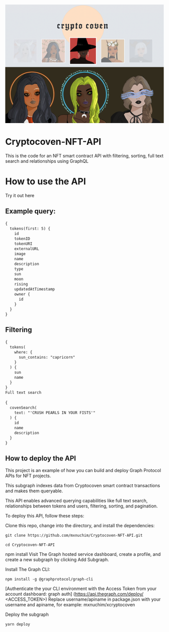 ![Alt text](https://github.com/mxnuchim/Cryptocoven-NFT-API/blob/main/headerimage.png)

# Cryptocoven-NFT-API
This is the code for an NFT smart contract API with filtering, sorting, full text search and relationships using GraphQL
# How to use the API
Try it out here

## Example query:

```
{
  tokens(first: 5) {
    id
    tokenID
    tokenURI
    externalURL
    image 
    name 
    description
    type 
    sun 
    moon 
    rising 
    updatedAtTimestamp 
    owner {
      id 
    }
  }
}
```
## Filtering

```
{
  tokens(
    where: {
      sun_contains: "capricorn"
    }
  ) {
    sun 
    name
  }
}
Full text search

{
  covenSearch(
    text: "'CRUSH PEARLS IN YOUR FISTS'"
  ) {
    id
    name
    description
  }
}
```
## How to deploy the API
This project is an example of how you can build and deploy Graph Protocol APIs for NFT projects.

This subgraph indexes data from Cryptocoven smart contract transactions and makes them queryable.

This API enables advanced querying capabilities like full text search, relationships between tokens and users, filtering, sorting, and pagination.

To deploy this API, follow these steps:

Clone this repo, change into the directory, and install the dependencies:
``` 
git clone https://github.com/mxnuchim/Cryptocoven-NFT-API.git
```

```
cd Cryptocoven-NFT-API
```

npm install
Visit The Graph hosted service dashboard, create a profile, and create a new subgraph by clicking Add Subgraph.

Install The Graph CLI:

```
npm install -g @graphprotocol/graph-cli
```
[Authenticate the your CLI environment with the Access Token from your account dashboard:
graph auth] (https://api.thegraph.com/deploy/ <ACCESS_TOKEN>)
Replace username/apiname in package.json with your username and apiname, for example: mxnuchim/xcryptocoven

Deploy the subgraph

```
yarn deploy
```
